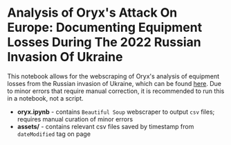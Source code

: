 # Analysis of Oryx's Attack On Europe: Documenting Equipment Losses During The 2022 Russian Invasion Of Ukraine

This notebook allows for the webscraping of Oryx's analysis of equipment losses from the Russian invasion of Ukraine, which can be found [here](https://www.oryxspioenkop.com/2022/02/attack-on-europe-documenting-equipment.html). Due to minor errors that require manual correction, it is recommended to run this in a notebook, not a script.

+ **oryx.ipynb** - contains `Beautiful Soup` webscraper to output `csv` files; requires manual curation of minor errors
+ **assets/** - contains relevant csv files saved by timestamp from `dateModified` tag on page